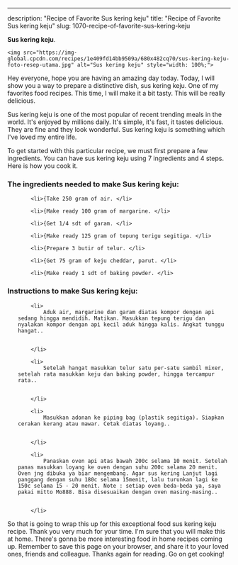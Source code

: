 ---
description: "Recipe of Favorite Sus kering keju"
title: "Recipe of Favorite Sus kering keju"
slug: 1070-recipe-of-favorite-sus-kering-keju

<p>
	<strong>Sus kering keju</strong>. 
	
</p>
<p>
	
	<img src="https://img-global.cpcdn.com/recipes/1e409fd14bb9509a/680x482cq70/sus-kering-keju-foto-resep-utama.jpg" alt="Sus kering keju" style="width: 100%;">
	
	
</p>
<p>
	Hey everyone, hope you are having an amazing day today. Today, I will show you a way to prepare a distinctive dish, sus kering keju. One of my favorites food recipes. This time, I will make it a bit tasty. This will be really delicious.
</p>
	
<p>
	
</p>
<p>
	Sus kering keju is one of the most popular of recent trending meals in the world. It's enjoyed by millions daily. It's simple, it's fast, it tastes delicious. They are fine and they look wonderful. Sus kering keju is something which I've loved my entire life.
</p>

<p>
To get started with this particular recipe, we must first prepare a few ingredients. You can have sus kering keju using 7 ingredients and 4 steps. Here is how you cook it.
</p>

<h3>The ingredients needed to make Sus kering keju:</h3>

<ol>
	
		<li>{Take 250 gram of air. </li>
	
		<li>{Make ready 100 gram of margarine. </li>
	
		<li>{Get 1/4 sdt of garam. </li>
	
		<li>{Make ready 125 gram of tepung terigu segitiga. </li>
	
		<li>{Prepare 3 butir of telur. </li>
	
		<li>{Get 75 gram of keju cheddar, parut. </li>
	
		<li>{Make ready 1 sdt of baking powder. </li>
	
</ol>
<p>
	
</p>

<h3>Instructions to make Sus kering keju:</h3>

<ol>
	
		<li>
			Aduk air, margarine dan garam diatas kompor dengan api sedang hingga mendidih. Matikan. Masukkan tepung terigu dan nyalakan kompor dengan api kecil aduk hingga kalis. Angkat tunggu hangat..
			
			
		</li>
	
		<li>
			Setelah hangat masukkan telur satu per-satu sambil mixer, setelah rata masukkan keju dan baking powder, hingga tercampur rata..
			
			
		</li>
	
		<li>
			Masukkan adonan ke piping bag (plastik segitiga). Siapkan cerakan kerang atau mawar. Cetak diatas loyang..
			
			
		</li>
	
		<li>
			Panaskan oven api atas bawah 200c selama 10 menit. Setelah panas masukkan loyang ke oven dengan suhu 200c selama 20 menit. Oven jng dibuka ya biar mengembang. Agar sus kering Lanjut lagi panggang dengan suhu 180c selama 15menit, lalu turunkan lagi ke 150c selama 15 - 20 menit. Note : setiap oven beda-beda ya, saya pakai mitto Mo888. Bisa disesuaikan dengan oven masing-masing..
			
			
		</li>
	
</ol>

<p>
	
</p>

<p>
	So that is going to wrap this up for this exceptional food sus kering keju recipe. Thank you very much for your time. I'm sure that you will make this at home. There's gonna be more interesting food in home recipes coming up. Remember to save this page on your browser, and share it to your loved ones, friends and colleague. Thanks again for reading. Go on get cooking!
</p>
